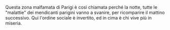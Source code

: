 Questa zona malfamata di Parigi è così chiamata perché la notte, tutte le "malattie" dei mendicanti parigini vanno a svanire, per ricomparire il mattino successivo.
Qui l'ordine sociale è invertito, ed in cima è chi vive più in miseria.